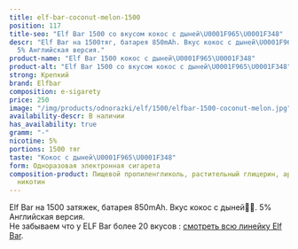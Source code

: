 ```yaml
---
title: elf-bar-coconut-melon-1500
position: 117
title-seo: "Elf Bar 1500 со вкусом кокос с дыней\U0001F965\U0001F348"
descr: "Elf Bar на 1500тяг, батарея 850mAh. Вкус кокос с дыней\U0001F965\U0001F348.
  5% Английская версия."
product-name: "Elf Bar 1500 кокос с дыней\U0001F965\U0001F348"
product-alt: "Elf Bar 1500 со вкусом кокос с дыней\U0001F965\U0001F348"
strong: Крепкий
brand: Elfbar
composition: e-sigarety
price: 250
image: "/img/products/odnorazki/elf/1500/elfbar-1500-coconut-melon.jpg"
availability-descr: В наличии
has_availability: true
gramm: "-"
nicotine: 5%
portions: 1500 тяг
taste: "Кокос с дыней\U0001F965\U0001F348"
form: Одноразовая электронная сигарета
composition-product: Пищевой пропиленгликоль, растительный глицерин, ароматизатор,
  никотин
---
```


Elf Bar на 1500 затяжек, батарея 850mAh. Вкус кокос с дыней🥥🍈. 5% Английская версия.<br>
Не забываем что у ELF Bar более 20 вкусов : [смотреть всю линейку Elf Bar](/elfbar).